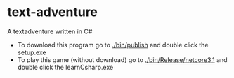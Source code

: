# text-adventure
A textadventure written in C#

- To download this program go to <a href="https://github.com/Madu-de/text-adventure/tree/main/bin/publish">./bin/publish</a> and double click the setup.exe
- To play this game (without download) go to <a href="">./bin/Release/netcore3.1</a> and double click the learnCsharp.exe
